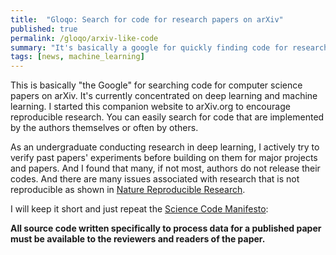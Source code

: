 ```yaml
---
title:  "Gloqo: Search for code for research papers on arXiv"
published: true
permalink: /gloqo/arxiv-like-code
summary: "It's basically a google for quickly finding code for research papers."
tags: [news, machine_learning]
---
```


This is basically "the Google" for searching code for computer science papers on arXiv. It's currently concentrated on deep learning and machine learning. I started this companion website to arXiv.org to encourage reproducible research. You can easily search for code that are implemented by the authors themselves or often by others.

As an undergraduate conducting research in deep learning, I actively try to verify past papers' experiments before building on them for major projects and papers. And I found that many, if not most, authors do not release their codes. And there are many issues associated with research that is not reproducible as shown in [Nature Reproducible Research](http://www.nature.com/news/reproducibility-1.17552).

I will keep it short and just repeat the [Science Code Manifesto](http://sciencecodemanifesto.org):

**All source code written specifically to process data for a published paper must be available to the reviewers and readers of the paper.**